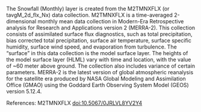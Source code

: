 The Snowfall (Monthly) layer is created from the M2TMNXFLX (or tavgM_2d_flx_Nx) data collection. M2TMNXFLX is a time-averaged 2-dimensional monthly mean data collection in Modern-Era Retrospective analysis for Research and Applications version 2 (MERRA-2). This collection consists of assimilated surface flux diagnostics, such as total precipitation, bias corrected total precipitation, surface air temperature, surface specific humidity, surface wind speed, and evaporation from turbulence. The “surface” in this data collection is the model surface layer. The heights of the model surface layer (HLML) vary with time and location, with the value of ~60 meter above ground. The collection also includes variance of certain parameters. MERRA-2 is the latest version of global atmospheric reanalysis for the satellite era produced by NASA Global Modeling and Assimilation Office (GMAO) using the Goddard Earth Observing System Model (GEOS) version 5.12.4.

References: M2TMNXFLX [doi:10.5067/0JRLVL8YV2Y4](https://doi.org/10.5067/0JRLVL8YV2Y4)